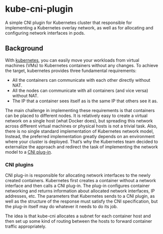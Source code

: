 # kube-cni-plugin

A simple CNI plugin for Kubernetes cluster that responsible for implementing a Kubernetes overlay network, as well as for allocating and configuring network interfaces in pods.

## Background

With [kubernetes](https://kubernetes.io/), you can easily move your workloads from virtual machines (VMs) to Kubernetes containers without any changes. To achieve the target, kubernetes provides three fundamental requirements:

- All the containers can communicate with each other directly without NAT.
- All the nodes can communicate with all containers (and vice versa) without NAT.
- The IP that a container sees itself as is the same IP that others see it as.

The main challenge in implementing these requirements is that containers can be placed to different nodes. It is relatively easy to create a virtual network on a single host (what Docker does), but spreading this network across different virtual machines or physical hosts is not a trivial task. Also, there is no single standard implementation of Kubernetes network model, Instead, the preferred implementation greatly depends on an environment where your cluster is deployed. That’s why the Kubernetes team decided to externalize the approach and redirect the task of implementing the network model to a [CNI plug-in](https://kubernetes.io/docs/concepts/extend-kubernetes/compute-storage-net/network-plugins/).

### CNI plugins

CNI plug-in is responsible for allocating network interfaces to the newly created containers. Kubernetes first creates a container without a network interface and then calls a CNI plug-in. The plug-in configures container networking and returns information about allocated network interfaces, IP addresses, etc. The parameters that Kubernetes sends to a CNI plugin, as well as the structure of the response must satisfy the CNI specification, but the plug-in itself may do whatever it needs to do its job.

The idea is that kube-cni allocates a subnet for each container host and then set up some kind of routing between the hosts to forward container traffic appropriately.

